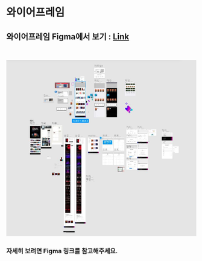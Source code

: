 # 와이어프레임

## 와이어프레임 Figma에서 보기 : [Link](https://www.figma.com/file/fg5TyP1mk8LvEkeDNt5Tu5/Untitled?node-id=16%3A11)

<br>

![와이어프레임-전체](../images/와이어프레임.jpg)

### 자세히 보려면 Figma 링크를 참고해주세요.
